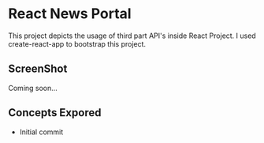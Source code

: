 # React News Portal

This project depicts the usage of third part API's inside React Project. I used create-react-app to bootstrap this project.

## ScreenShot
Coming soon...

## Concepts Expored
* Initial commit

